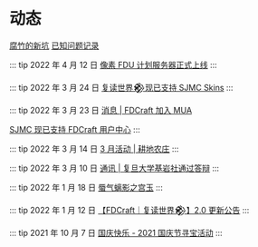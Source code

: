 # 动态

[腐竹的新坑](/news/holes) [已知问题记录](/news/bugs)

::: tip 2022 年 4 月 12 日
[像素 FDU 计划服务器正式上线](/news/posts/2022041201)
:::

::: tip 2022 年 3 月 24 日
[复读世界𒆙现已支持 SJMC Skins](/news/posts/2022032401)
:::

::: tip 2022 年 3 月 23 日
[消息 | FDCraft 加入 MUA](/news/posts/2022032302)

[SJMC 现已支持 FDCraft 用户中心](/news/posts/2022032301)
:::

::: tip 2022 年 3 月 14 日
[3 月活动 | 耕地农庄](/news/posts/2022031401)
:::

::: tip 2022 年 3 月 10 日
[通讯 | 复旦大学基岩社通过答辩](/news/posts/2022030901)
:::

::: tip 2022 年 1 月 18 日
[蜃气螭影之宫玉](/news/posts/2022011801)
:::

::: tip 2022 年 1 月 12 日
[【FDCraft｜复读世界𒆙】2.0 更新公告](/news/posts/2022011201)
:::

::: tip 2021 年 10 月 7 日
[国庆快乐 - 2021 国庆节寻宝活动](/news/posts/2021100701)
:::
